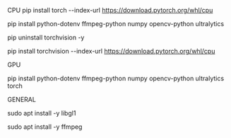 CPU
pip install torch --index-url https://download.pytorch.org/whl/cpu

pip install python-dotenv ffmpeg-python numpy opencv-python ultralytics

pip uninstall torchvision -y

pip install torchvision --index-url https://download.pytorch.org/whl/cpu

GPU

pip install python-dotenv ffmpeg-python numpy opencv-python ultralytics torch

GENERAL

sudo apt install -y libgl1

sudo apt install -y ffmpeg
